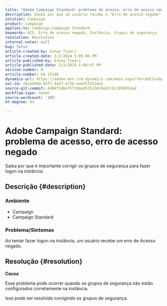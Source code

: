 ```yaml
---
title: "Adobe Campaign Standard: problema de acesso, erro de acesso negado"
description: Saiba por que um usuário recebe o "Erro de acesso negado" ao tentar fazer logon na instância.
solution: Campaign
product: Campaign
applies-to: Campaign,Campaign Standard
keywords: KCS, Erro de acesso negado, Instância, Grupos de segurança
resolution: Resolution
internal-notes: null
bug: false
article-created-by: Eshaa Tiwari
article-created-date: 2/2/2024 5:05:06 PM
article-published-by: Eshaa Tiwari
article-published-date: 2/2/2024 5:08:47 PM
version-number: 8
article-number: KA-15198
dynamics-url: https://adobe-ent.crm.dynamics.com/main.aspx?forceUCI=1&pagetype=entityrecord&etn=knowledgearticle&id=d983e134-edc1-ee11-9079-6045bd006268
exl-id: 262ad560-43ff-4a37-a75b-ea425f352da1
source-git-commit: 4d8871db475f268ad53522dc9ebfc5c2850853ad
workflow-type: tm+mt
source-wordcount: '105'
ht-degree: 8%

---
```


# Adobe Campaign Standard: problema de acesso, erro de acesso negado


Saiba por que é importante corrigir os grupos de segurança para fazer logon na instância.

## Descrição {#description}


### <b>Ambiente</b>

- Campaign
- Campaign Standard


### <b>Problema/Sintomas</b>

Ao tentar fazer logon na instância, um usuário recebe um erro de Acesso negado.


## Resolução {#resolution}




<b>Causa</b>

Esse problema pode ocorrer quando os grupos de segurança não estão configurados corretamente na instância.



Isso pode ser resolvido corrigindo os grupos de segurança.
